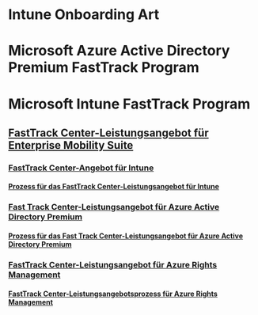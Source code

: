 # Intune Onboarding Art
# Microsoft Azure Active Directory Premium FastTrack Program
# Microsoft Intune FastTrack Program
## [FastTrack Center-Leistungsangebot für Enterprise Mobility Suite](FastTrack_Center_Benefit_for_Enterprise_Mobility_Suite.md)
### [FastTrack Center-Angebot für Intune](FastTrack_Center_Benefit_for_Intune.md)
#### [Prozess für das FastTrack Center-Leistungsangebot für Intune](FastTrack_Center_Benefit_Process_for_Intune.md)
### [Fast Track Center-Leistungsangebot für Azure Active Directory Premium](FastTrack_Center_Benefit_for_Azure_Active_Directory_Premium.md)
#### [Prozess für das Fast Track Center-Leistungsangebot für Azure Active Directory Premium ](FastTrack_Center_Benefit_Process_for_Azure_Active_Directory_Premium_.md)
### [FastTrack Center-Leistungsangebot für Azure Rights Management](FastTrack_Center_Benefit_for_Azure_Rights_Management.md)
#### [FastTrack Center-Leistungsangebotsprozess für Azure Rights Management](FastTrack_Center_Benefit_Process_for_Azure_Rights_Management.md)

